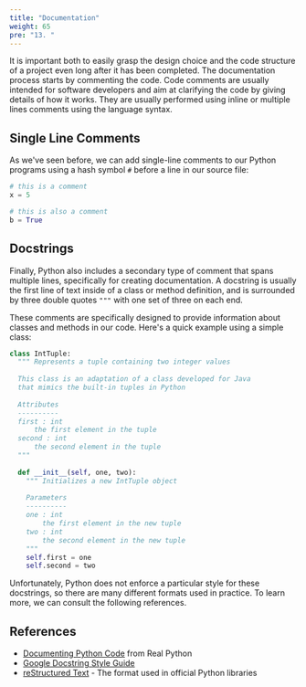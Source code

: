 ```yaml
---
title: "Documentation"
weight: 65
pre: "13. "
---
```

It is important both to easily grasp the design choice and the code structure of a project even long after it has been completed. The documentation process starts by commenting the code. Code comments are usually intended for software developers and aim at clarifying the code by giving details of how it works. They are usually performed using inline or multiple lines comments using the language syntax. 

## Single Line Comments

As we've seen before, we can add single-line comments to our Python programs using a hash symbol `#` before a line in our source file:

```python
# this is a comment
x = 5

# this is also a comment
b = True
```

## Docstrings

Finally, Python also includes a secondary type of comment that spans multiple lines, specifically for creating documentation. A docstring is usually the first line of text inside of a class or method definition, and is surrounded by three double quotes `"""` with one set of three on each end. 

These comments are specifically designed to provide information about classes and methods in our code. Here's a quick example using a simple class:

```python
class IntTuple:
  """ Represents a tuple containing two integer values
  
  This class is an adaptation of a class developed for Java
  that mimics the built-in tuples in Python
  
  Attributes
  ----------
  first : int
      the first element in the tuple
  second : int
      the second element in the tuple
  """
  
  def __init__(self, one, two):
    """ Initializes a new IntTuple object
    
    Parameters
    ----------
    one : int
        the first element in the new tuple
    two : int
        the second element in the new tuple
    """
    self.first = one
    self.second = two
```

Unfortunately, Python does not enforce a particular style for these docstrings, so there are many different formats used in practice. To learn more, we can consult the following references.

## References

* [Documenting Python Code](https://realpython.com/documenting-python-code/) from Real Python
* [Google Docstring Style Guide](https://github.com/google/styleguide/blob/gh-pages/pyguide.md#38-comments-and-docstrings)
* [reStructured Text](http://docutils.sourceforge.net/rst.html) - The format used in official Python libraries
